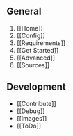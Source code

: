 ## General

1. [[Home]]
2. [[Config]]
3. [[Requirements]]
4. [[Get Started]]
5. [[Advanced]]
6. [[Sources]]

## Development

- [[Contribute]]
- [[Debug]]
- [[Images]]
- [[ToDo]]
